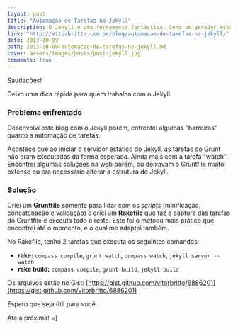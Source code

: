 ```yaml
---
layout: post
title: "Automação de Tarefas no Jekyll"
description: O Jekyll é uma ferramenta fantástica. Como um gerador estático, ele possibilita a criação de um projeto web de forma ágil e bem prática. Porém, nem tudo pode sair como o planejado. É nessas horas que devemos utilizar as soluções mais acessíveis, adequadas e pertinentes para o projeto. Confira a minha dica sobre a automação de tarefas com Jekyll, neste artigo.
link: "http://vitorbritto.com.br/blog/automacao-de-tarefas-no-jekyll/"
date: 2013-10-09
path: 2013-10-09-automacao-de-tarefas-no-jekyll.md
cover: assets/images/posts/post-jekyll.jpg
comments: true
---
```


Saudações!

Deixo uma dica rápida para quem trabalha com o Jekyll.

### Problema enfrentado
Desenvolvi este blog com o Jekyll porém, enfrentei algumas "barreiras" quanto a automação de tarefas.

Acontece que ao iniciar o servidor estático do Jekyll, as tarefas do Grunt não eram executadas da forma esperada. Ainda mais com a tarefa "watch". Encontrei algumas soluções na web porém, ou deixavam o Gruntfile muito extenso ou era necessário alterar a estrutura do Jekyll.

### Solução
Criei um **Gruntfile** somente para lidar com os *scripts* (minificação, concatenação e validação) e criei um **Rakefile** que faz a captura das tarefas do Gruntfile e executa todo o resto. Este foi o método mais prático que encontrei até o momento, e o qual me adaptei também.

No Rakefile, tenho 2 tarefas que executa os seguintes comandos:

* **rake:** `compass compile`, `grunt watch`, `compass watch`, `jekyll server --watch`
* **rake build:** `compass compile`, `grunt build`, `jekyll build`

Os arquivos estão no Gist: [https://gist.github.com/vitorbritto/6886201](https://gist.github.com/vitorbritto/6886201)

Espero que seja útil para você.

Até a próxima! =]
